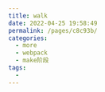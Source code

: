 ```yaml
---
title: walk
date: 2022-04-25 19:58:49
permalink: /pages/c8c93b/
categories:
  - more
  - webpack
  - make阶段
tags:
  - 
---
```

